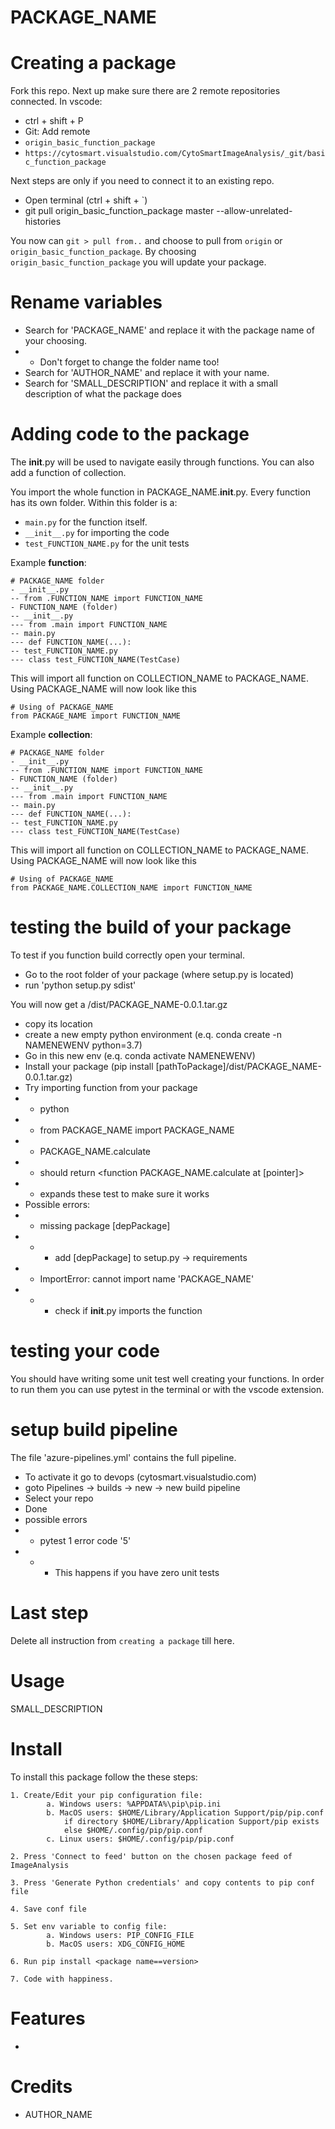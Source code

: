 PACKAGE_NAME
=====

# Creating a package
Fork this repo.
Next up make sure there are 2 remote repositories connected.
In vscode:
- ctrl + shift + P
- Git: Add remote
- `origin_basic_function_package`
- `https://cytosmart.visualstudio.com/CytoSmartImageAnalysis/_git/basic_function_package`

Next steps are only if you need to connect it to an existing repo.
- Open terminal (ctrl + shift + `)
- git pull origin_basic_function_package master --allow-unrelated-histories

You now can `git > pull from..` and choose to pull from `origin` or `origin_basic_function_package`.
By choosing `origin_basic_function_package` you will update your package.

# Rename variables
- Search for 'PACKAGE_NAME' and replace it with the package name of your choosing.
- - Don't forget to change the folder name too!
- Search for 'AUTHOR_NAME' and replace it with your name. 
- Search for 'SMALL_DESCRIPTION' and replace it with a small description of what the package does

# Adding code to the package

The __init__.py will be used to navigate easily through functions.
You can also add a function of collection.

You import the whole function in PACKAGE_NAME.__init__.py.
Every function has its own folder.
Within this folder is a:
- `main.py` for the function itself.
- `__init__.py` for importing the code 
- `test_FUNCTION_NAME.py` for the unit tests

Example **function**:

```
# PACKAGE_NAME folder
- __init__.py
-- from .FUNCTION_NAME import FUNCTION_NAME
- FUNCTION_NAME (folder)
-- __init__.py
--- from .main import FUNCTION_NAME
-- main.py
--- def FUNCTION_NAME(...):
-- test_FUNCTION_NAME.py
--- class test_FUNCTION_NAME(TestCase)
```
This will import all function on COLLECTION_NAME to PACKAGE_NAME.
Using PACKAGE_NAME will now look like this
```
# Using of PACKAGE_NAME
from PACKAGE_NAME import FUNCTION_NAME
```

Example **collection**:
```
# PACKAGE_NAME folder
- __init__.py
-- from .FUNCTION_NAME import FUNCTION_NAME
- FUNCTION_NAME (folder)
-- __init__.py
--- from .main import FUNCTION_NAME
-- main.py
--- def FUNCTION_NAME(...):
-- test_FUNCTION_NAME.py
--- class test_FUNCTION_NAME(TestCase)
```

This will import all function on COLLECTION_NAME to PACKAGE_NAME.
Using PACKAGE_NAME will now look like this
```
# Using of PACKAGE_NAME
from PACKAGE_NAME.COLLECTION_NAME import FUNCTION_NAME
```

# testing the build of your package
To test if you function build correctly open your terminal.
- Go to the root folder of your package (where setup.py is located)
- run 'python setup.py sdist'

You will now get a /dist/PACKAGE_NAME-0.0.1.tar.gz
- copy its location
- create a new empty python environment (e.q. conda create -n NAMENEWENV python=3.7)
- Go in this new env (e.q. conda activate NAMENEWENV)
- Install your package (pip install [pathToPackage]/dist/PACKAGE_NAME-0.0.1.tar.gz)
- Try importing function from your package
- - python
- - from PACKAGE_NAME import PACKAGE_NAME
- - PACKAGE_NAME.calculate
- - should return <function PACKAGE_NAME.calculate at [pointer]>
- - expands these test to make sure it works
- Possible errors:
- - missing package [depPackage]
- - - add [depPackage] to setup.py -> requirements
- - ImportError: cannot import name 'PACKAGE_NAME'
- - - check if __init__.py imports the function

# testing your code
You should have writing some unit test well creating your functions.
In order to run them you can use pytest in the terminal or with the vscode extension.

# setup build pipeline
The file 'azure-pipelines.yml' contains the full pipeline.
- To activate it go to devops (cytosmart.visualstudio.com)
- goto Pipelines -> builds -> new -> new build pipeline
- Select your repo
- Done
- possible errors
- - pytest 1 error code '5'
- - - This happens if you have zero unit tests
  
# Last step
Delete all instruction from `creating a package` till here.

# Usage


SMALL_DESCRIPTION

# Install
To install this package follow the these steps:

    1. Create/Edit your pip configuration file:
            a. Windows users: %APPDATA%\pip\pip.ini
            b. MacOS users: $HOME/Library/Application Support/pip/pip.conf 
                if directory $HOME/Library/Application Support/pip exists 
                else $HOME/.config/pip/pip.conf
            c. Linux users: $HOME/.config/pip/pip.conf
    
    2. Press 'Connect to feed' button on the chosen package feed of ImageAnalysis

    3. Press 'Generate Python credentials' and copy contents to pip conf file

    4. Save conf file

    5. Set env variable to config file:
            a. Windows users: PIP_CONFIG_FILE
            b. MacOS users: XDG_CONFIG_HOME

    6. Run pip install <package name==version>

    7. Code with happiness.

    

# Features

* 

# Credits

- AUTHOR_NAME
